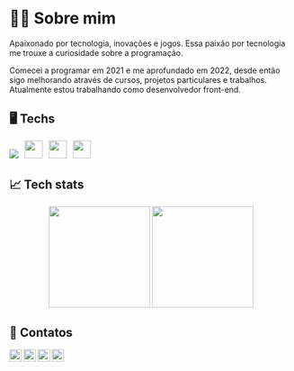 <h1> 🧑🏽 Sobre mim </h1>
<p>
  Apaixonado por tecnologia, inovações e jogos. Essa paixão por tecnologia me trouxe a curiosidade sobre a programação.
  
 Comecei a programar em 2021 e me aprofundado em 2022, desde então sigo melhorando através de cursos, projetos particulares e trabalhos.
Atualmente estou trabalhando como desenvolvedor front-end.
  
<p/>


<h2> 🖥️ Techs </h2>
<p dir="auto">
  <a target="_blank" rel="noopener noreferrer" href="https://camo.githubusercontent.com/4394257b41a4140a00c9c97fcbaa7363ff60d7e753d2b9d95e59ee9df96cf29d/68747470733a2f2f63646e2e6a7364656c6976722e6e65742f6e706d2f70726f6772616d6d696e672d6c616e6775616765732d6c6f676f732f7372632f6a6176617363726970742f6a6176617363726970745f33327833322e706e67"><img src="https://camo.githubusercontent.com/4394257b41a4140a00c9c97fcbaa7363ff60d7e753d2b9d95e59ee9df96cf29d/68747470733a2f2f63646e2e6a7364656c6976722e6e65742f6e706d2f70726f6772616d6d696e672d6c616e6775616765732d6c6f676f732f7372632f6a6176617363726970742f6a6176617363726970745f33327833322e706e67" data-canonical-src="https://cdn.jsdelivr.net/npm/programming-languages-logos/src/javascript/javascript_32x32.png" style="max-width: 100%;"></a> 
  <a target="_blank" rel="noopener noreferrer" href="https://camo.githubusercontent.com/c618d5aec2b30cf516e0d61e927b8b9b72665e4a84e07b9b24dbb90a8a7228f1/68747470733a2f2f7265732e636c6f7564696e6172792e636f6d2f646735707a6d33356c2f696d6167652f75706c6f61642f76313539353632323936372f6e6f64656a732d706c61696e5f646d7538766a2e737667"><img height="32" src="https://camo.githubusercontent.com/c618d5aec2b30cf516e0d61e927b8b9b72665e4a84e07b9b24dbb90a8a7228f1/68747470733a2f2f7265732e636c6f7564696e6172792e636f6d2f646735707a6d33356c2f696d6167652f75706c6f61642f76313539353632323936372f6e6f64656a732d706c61696e5f646d7538766a2e737667" data-canonical-src="https://res.cloudinary.com/dg5pzm35l/image/upload/v1595622967/nodejs-plain_dmu8vj.svg" style="max-width: 100%;"></a> 
  <a target="_blank" rel="noopener noreferrer" href="https://camo.githubusercontent.com/74e8c3bb9c07aeb1661d51a4554951d0a5142fe35f9ccdb11864d7988ca98115/68747470733a2f2f7265732e636c6f7564696e6172792e636f6d2f646735707a6d33356c2f696d6167652f75706c6f61642f76313539353632333634372f72656163742d6f726967696e616c5f6f6d69367a392e737667"><img height="32" src="https://camo.githubusercontent.com/74e8c3bb9c07aeb1661d51a4554951d0a5142fe35f9ccdb11864d7988ca98115/68747470733a2f2f7265732e636c6f7564696e6172792e636f6d2f646735707a6d33356c2f696d6167652f75706c6f61642f76313539353632333634372f72656163742d6f726967696e616c5f6f6d69367a392e737667" data-canonical-src="https://res.cloudinary.com/dg5pzm35l/image/upload/v1595623647/react-original_omi6z9.svg" style="max-width: 100%;"></a> 
  <a target="_blank" rel="noopener noreferrer" href="https://camo.githubusercontent.com/c836147f049763e2f9f3490146ea97adaaf1c52e5a980745e08e754b838d8fc1/68747470733a2f2f7265732e636c6f7564696e6172792e636f6d2f646735707a6d33356c2f696d6167652f75706c6f61642f76313539353632323934342f736173732d6f726967696e616c5f7a7672326c7a2e737667"><img height="32" src="https://camo.githubusercontent.com/c836147f049763e2f9f3490146ea97adaaf1c52e5a980745e08e754b838d8fc1/68747470733a2f2f7265732e636c6f7564696e6172792e636f6d2f646735707a6d33356c2f696d6167652f75706c6f61642f76313539353632323934342f736173732d6f726967696e616c5f7a7672326c7a2e737667" data-canonical-src="https://res.cloudinary.com/dg5pzm35l/image/upload/v1595622944/sass-original_zvr2lz.svg" style="max-width: 100%;"></a>
</p>


 <h2>📈 Tech stats </h2>
 
 <div align="center">
     <img height="180em" src="https://github-readme-stats.vercel.app/api/top-langs/?username=padilhx&layout=compact&langs_count=7&theme=dracula"/>
     <img height="180em" src="https://github-readme-stats.vercel.app/api?username=padilhx&show_icons=true&theme=dracula&include_all_commits=true&count_private=true"/>
 </div>
 
 <h2>📇 Contatos </h2>
 
 <a href="https://www.linkedin.com/in/guilherme-padilha-44731a182/" target="_blank">
  <img align="left" alt="Guilherme Linkedin" width="22px" src="https://edent.github.io/SuperTinyIcons/images/svg/linkedin.svg" />
</a>
<a href="https://twitter.com/pajilha">
  <img align="left" alt="Guilherme | Twitter" width="22px" src="https://edent.github.io/SuperTinyIcons/images/svg/twitter.svg" />
</a>
<a href="discordapp.com/users/padilhx#4819" target="_blank">
  <img align="left" alt="Guilherme Discord" width="22px" src="https://edent.github.io/SuperTinyIcons/images/svg/discord.svg" />
</a>
<a href="mailto:guilhermepjobins@hotmail.com">
  <img align="left" alt="Guilherme | Email" width="22px" src="https://edent.github.io/SuperTinyIcons/images/svg/outlook.svg" />
</a>
